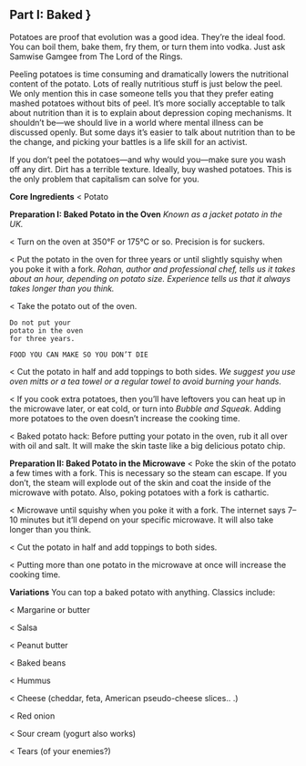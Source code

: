 ## Part I: Baked }

Potatoes are proof that evolution was a good idea. They’re the ideal
food. You can boil them, bake them, fry them, or turn them into vodka.
Just ask Samwise Gamgee from The Lord of the Rings.

Peeling potatoes is time consuming and dramatically lowers the nutritional
content of the potato. Lots of really nutritious stuff is just below the peel.
We only mention this in case someone tells you that they prefer eating
mashed potatoes without bits of peel. It’s more socially acceptable to talk
about nutrition than it is to explain about depression coping mechanisms.
It shouldn’t be—we should live in a world where mental illness can be
discussed openly. But some days it’s easier to talk about nutrition than to be
the change, and picking your battles is a life skill for an activist.

If you don’t peel the potatoes—and why would you—make sure you wash off
any dirt. Dirt has a terrible texture. Ideally, buy washed potatoes. This is the
only problem that capitalism can solve for you.

**Core Ingredients**
< Potato

**Preparation I: Baked Potato in the Oven**
_Known as a jacket potato in the UK._

< Turn on the oven at 350°F or 175°C or so. Precision is for suckers.

< Put the potato in the oven for three years or until
slightly squishy when you poke it with a fork. _Rohan,
author and professional chef, tells us it takes about an hour,
depending on potato size. Experience tells us that it always
takes longer than you think._

< Take the potato out of the oven.

```
Do not put your
potato in the oven
for three years.
```

```
FOOD YOU CAN MAKE SO YOU DON’T DIE
```
< Cut the potato in half and add toppings to both sides. _We suggest you use
oven mitts or a tea towel or a regular towel to avoid burning your hands._

< If you cook extra potatoes, then you’ll have leftovers you can heat up in
the microwave later, or eat cold, or turn into _Bubble and Squeak_. Adding
more potatoes to the oven doesn’t increase the cooking time.

< Baked potato hack: Before putting your potato in the oven, rub it all over
with oil and salt. It will make the skin taste like a big delicious potato
chip.

**Preparation II: Baked Potato in the Microwave**
< Poke the skin of the potato a few times with a fork. This is necessary so
the steam can escape. If you don’t, the steam will explode out of the skin
and coat the inside of the microwave with potato. Also, poking potatoes
with a fork is cathartic.

< Microwave until squishy when you poke it with a fork. The internet says
7–10 minutes but it’ll depend on your specific microwave. It will also
take longer than you think.

< Cut the potato in half and add toppings to both sides.

< Putting more than one potato in the microwave at once will increase the
cooking time.

**Variations**
You can top a baked potato with anything. Classics include:

< Margarine or butter

< Salsa

< Peanut butter

< Baked beans

< Hummus

< Cheese (cheddar, feta, American pseudo-cheese slices.. .)

< Red onion

< Sour cream (yogurt also works)

< Tears (of your enemies?)